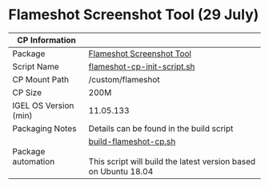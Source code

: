 # Flameshot Screenshot Tool (29 July)

|  CP Information |            |
|-----------------|------------|
| Package | [Flameshot Screenshot Tool](https://flameshot.org/) |
| Script Name | [flameshot-cp-init-script.sh](build/flameshot-cp-init-script.sh) |
| CP Mount Path | /custom/flameshot |
| CP Size | 200M |
| IGEL OS Version (min) | 11.05.133 |
| Packaging Notes | Details can be found in the build script |
| Package automation | [build-flameshot-cp.sh](build/build-flameshot-cp.sh) <br /><br /> This script will build the latest version based on Ubuntu 18.04 |
